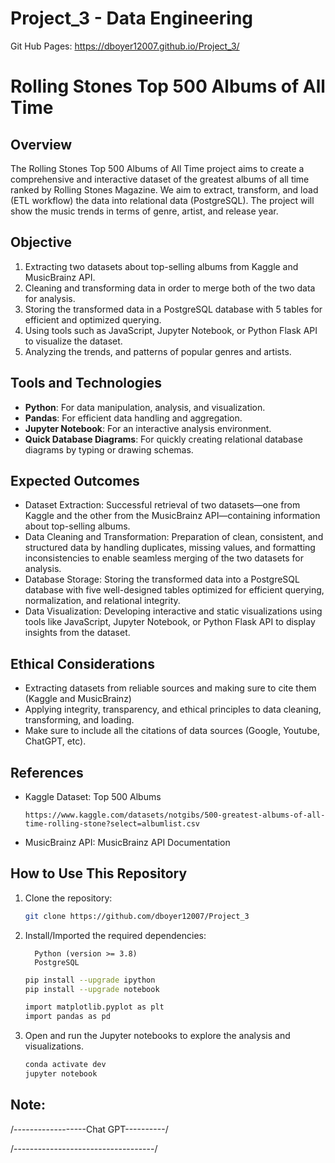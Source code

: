 # Project_3 - Data Engineering

Git Hub Pages: https://dboyer12007.github.io/Project_3/

# Rolling Stones Top 500 Albums of All Time

## Overview
The Rolling Stones Top 500 Albums of All Time project aims to create a comprehensive and interactive dataset of the greatest albums of all time ranked by Rolling Stones Magazine. We aim to extract, transform, and load (ETL workflow) the data into relational data (PostgreSQL). The project will show the music trends in terms of genre, artist, and release year.

## Objective
1. Extracting two datasets about top-selling albums from Kaggle and MusicBrainz API. 
2. Cleaning and transforming data in order to merge both of the two data for analysis.
3. Storing the transformed data in a PostgreSQL database with 5 tables for efficient and optimized querying.
4. Using tools such as JavaScript, Jupyter Notebook, or Python Flask API to visualize the dataset.
5. Analyzing the trends, and patterns of popular genres and artists.

## Tools and Technologies
- **Python**: For data manipulation, analysis, and visualization.
- **Pandas**: For efficient data handling and aggregation.
- **Jupyter Notebook**: For an interactive analysis environment.
- **Quick Database Diagrams**: For quickly creating relational database diagrams by typing or drawing schemas.

## Expected Outcomes

- Dataset Extraction: Successful retrieval of two datasets—one from Kaggle and the other from the MusicBrainz API—containing information about top-selling albums.
- Data Cleaning and Transformation: Preparation of clean, consistent, and structured data by handling duplicates, missing values, and formatting inconsistencies to enable seamless merging of 
  the two datasets for analysis.
- Database Storage: Storing the transformed data into a PostgreSQL database with five well-designed tables optimized for efficient querying, normalization, and relational integrity.
- Data Visualization: Developing interactive and static visualizations using tools like JavaScript, Jupyter Notebook, or Python Flask API to display insights from the dataset.

## Ethical Considerations
- Extracting datasets from reliable sources and making sure to cite them (Kaggle and MusicBrainz)
- Applying integrity, transparency, and ethical principles to data cleaning, transforming, and loading.
- Make sure to include all the citations of data sources (Google, Youtube, ChatGPT, etc).

## References
- Kaggle Dataset: Top 500 Albums
  ```Link
  https://www.kaggle.com/datasets/notgibs/500-greatest-albums-of-all-time-rolling-stone?select=albumlist.csv
  ```
- MusicBrainz API: MusicBrainz API Documentation


## How to Use This Repository
1. Clone the repository:
    ```bash
    git clone https://github.com/dboyer12007/Project_3
    
    ```
2. Install/Imported the required dependencies:
   ```
     Python (version >= 3.8)
     PostgreSQL
   ```
    ```bash
    pip install --upgrade ipython
    pip install --upgrade notebook

    import matplotlib.pyplot as plt
    import pandas as pd
    ```
3. Open and run the Jupyter notebooks to explore the analysis and visualizations.
    ```bash
    conda activate dev
    jupyter notebook
    ```

## Note:


/------------------Chat GPT----------/



/-----------------------------------/


